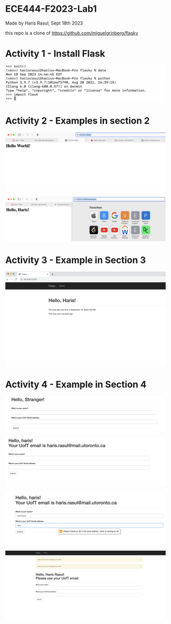 # ECE444-F2023-Lab1

Made by Haris Rasul, Sept 18th 2023

this repo is a clone of https://github.com/miguelgrinberg/flasky

# Activity 1 - Install Flask

![Activity 1](images/Activity_1_Proof_of_Installation.png)

# Activity 2 - Examples in section 2

![Activity 21](images/Activity2-1.png)

![Activity 2](images/Activity2-2.png)

# Activity 3 - Example in Section 3

![Activity 3](images/Activity3.png)

# Activity 4 - Example in Section 4

![Activity 4](images/Activity4-12.png)

![Activity 4](images/Activity4-3.png)

![Activity 4](images/Activity4-4.png)

![Activity 4](images/Activity4-5.png)

